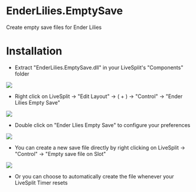 # EnderLilies.EmptySave
Create empty save files for Ender Lilies

# Installation

 * Extract "EnderLilies.EmptySave.dll" in your LiveSplit's "Components" folder
 
![](https://i.imgur.com/0nq9bRL.png)
 
 * Right click on LiveSplit -> "Edit Layout" -> ( + ) -> "Control" -> "Ender Lilies Empty Save"
 
![](https://i.imgur.com/1aJiyTk.png)

 
 * Double click on "Ender Llies Empty Save" to configure your preferences
 
![](https://i.imgur.com/iATXFE9.png)

 * You can create a new save file directly by right clicking on LiveSplit -> "Control" -> "Empty save file on Slot"

![](https://i.imgur.com/s3aMf3s.png)

 * Or you can choose to automatically create the file whenever your LiveSplit Timer resets
